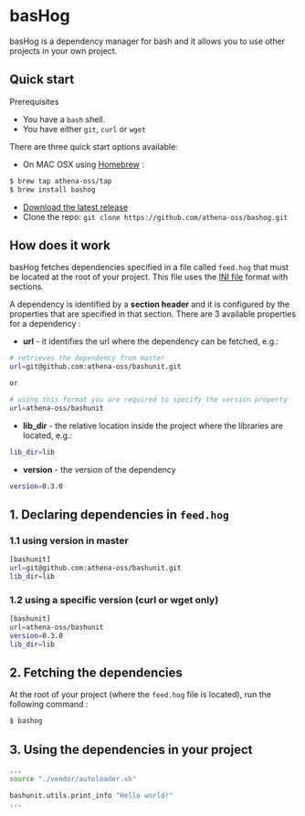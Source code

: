 # basHog

basHog is a dependency manager for bash and it allows you to use other projects in your own project.

## Quick start

Prerequisites
 * You have a `bash` shell.
 * You have either `git`, `curl` or `wget`

There are three quick start options available:

* On MAC OSX using [Homebrew](http://brew.sh/) :
```bash
$ brew tap athena-oss/tap
$ brew install bashog
```
* [Download the latest release](https://github.com/athena-oss/bashog/releases/latest)
* Clone the repo: `git clone https://github.com/athena-oss/bashog.git`


## How does it work

basHog fetches dependencies specified in a file called `feed.hog` that must be located at the root of your project. This file uses the [INI file](https://en.wikipedia.org/wiki/INI_file) format with sections.

A dependency is identified by a **section header** and it is configured by the properties that are specified in that section. There are 3 available properties for a dependency :

* **url** - it identifies the url where the dependency can be fetched, e.g.:

```bash
# retrieves the dependency from master
url=git@github.com:athena-oss/bashunit.git

or

# using this format you are required to specify the version property
url=athena-oss/bashunit
```

* **lib_dir** - the relative location inside the project where the libraries are located, e.g.:

```bash
lib_dir=lib
```

* **version** - the version of the dependency

```bash
version=0.3.0
```
## 1. Declaring dependencies in `feed.hog`

### 1.1 using version in master
```bash
[bashunit]
url=git@github.com:athena-oss/bashunit.git
lib_dir=lib
```

### 1.2 using a specific version (curl or wget only)
```bash
[bashunit]
url=athena-oss/bashunit
version=0.3.0
lib_dir=lib
```

## 2. Fetching the dependencies

At the root of your project (where the `feed.hog` file is located), run the following command :

```bash
$ bashog
```

## 3. Using the dependencies in your project

```bash
...
source "./vendor/autoloader.sh"

bashunit.utils.print_info "Hello world!"
...
```
